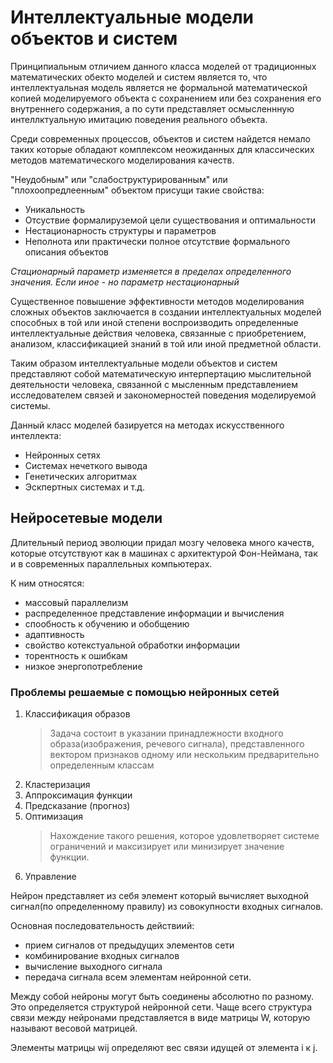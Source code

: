 # Интеллектуальные модели объектов и систем

Принципиальным отличием данного класса моделей от традиционных математических обекто моделей и систем является то, что интеллектуальная модель является не формальной математической копией моделируемого объекта с сохранением или без сохранения его внутреннего содержания, а по сути представляет осмысленнную интеллктуальную имитацию поведения реального объекта. 

Среди современных процессов, объектов и систем найдется немало таких которые обладают комплексом неожиданных для классических методов математического моделирования качеств. 

"Неудобным" или "слабоструктурированным" или "плохоопредлеенным" объектом присущи такие свойства: 
- Уникальность
- Отсуствие формалируземой цели существования и оптимальности 
- Нестационарность структуры и параметров
- Неполнота или практически полное отсутствие формального описания объектов

_Стационарный параметр изменяется в пределах определенного значения. Если иное - но параметр нестационарный_

Существенное повышение эффективности методов моделирования сложных объектов заключается в создании интеллектуальных моделей способных в той или иной степени воспроизводить определенные интеллектуальные действия человека, связанные с приобретением, анализом, классификацией знаний в той или иной предметной области. 

Таким образом интеллектуальные модели объектов и систем представляют собой математическую интерпертацию мыслительной деятельности человека, связанной с мысленным представлением исследователем связей и закономерностей поведения моделируемой системы. 

Данный класс моделей базируется на методах искусственного интеллекта: 
- Нейронных сетях
- Системах нечеткого вывода
- Генетических алгоритмах
- Эскпертных системах и т.д.

## Нейросетевые модели

Длительный период эволюции придал мозгу человека много качеств, которые отсутствуют как в машинах с архитектурой Фон-Неймана, так и в современных параллельных компьютерах. 

К ним относятся: 
- массовый параллелизм
- распределенное представление информации и вычисления
- спообность к обучению и обобщению 
- адаптивность 
- свойство котекстуальной обработки информации 
- торентность к ошибкам 
- низкое энергопотребление

### Проблемы решаемые с помощью нейронных сетей

1. Классификация образов 
   > Задача состоит в указании принадлежности входного образа(изображения, речевого сигнала), представленного вектором признаков одному или нескольким предварительно определенным классам
2. Кластеризация 
3. Аппроксимация функции
4. Предсказание (прогноз) 
5. Оптимизация 
    > Нахождение такого решения, которое удовлетворяет системе ограничений и максизирует или минизирует значение функции. 
6. Управление

Нейрон представляет из себя элемент который вычисляет выходной сигнал(по определенному правилу) из совокупности входных сигналов.

Основная последовательность действиий:
- прием сигналов от предыдущих элементов сети
- комбинирование входных сигналов 
- вычисление выходного сигнала 
- передача сигнала всем элементам нейронной сети.

Между собой нейроны могут быть соединены абсолютно по разному. Это определяется структурой нейронной сети. Чаще всего структура связи между нейронами представляется в виде матрицы W, которую называют весовой матрицей. 

Элементы матрицы wij определяют вес связи идущей от элемента i к j.
 



    

